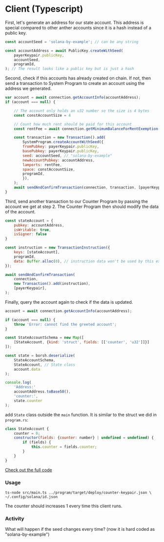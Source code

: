# Client (Typescript)

First, let's generate an address for our state account. This address is special compared to other anther accounts
since it is a hash instead of a public key.
```javascript
const accountSeed = 'solana-by-example'; // can be any string

const accountAddress = await PublicKey.createWithSeed(
    payerKeypair.publicKey,
    accountSeed,
    programId,
); // The result looks like a public key but is just a hash
```

Second, check if this accounts has already created on chain. If not, then send a transaction to System Program to create an account using the address we generated.

```javascript
var account = await connection.getAccountInfo(accountAddress);
if (account === null) {

    // The account only holds an u32 number so the size is 4 bytes
    const constAccountSize = 4

    // Count how much rent should be paid for this account
    const rentFee = await connection.getMinimumBalanceForRentExemption(constAccountSize);

    const transaction = new Transaction().add(
        SystemProgram.createAccountWithSeed({
        fromPubkey: payerKeypair.publicKey,
        basePubkey: payerKeypair.publicKey,
        seed: accountSeed, // "solana-by-example"
        newAccountPubkey: accountAddress,
        lamports: rentFee,
        space: constAccountSize,
        programId,
        }),
    );
    await sendAndConfirmTransaction(connection, transaction, [payerKeypair]);
}
```

Third, send another transaction to our Counter Program by passing the account we get at step 2. The Counter Program
then should modify the data of the account.

```javascript
const stateAccount = {
    pubkey: accountAddress,
    isWritable: true,
    isSigner: false
}

const instruction = new TransactionInstruction({
    keys: [stateAccount],
    programId,
    data: Buffer.alloc(0), // instruction data won't be used by this example
});

await sendAndConfirmTransaction(
    connection,
    new Transaction().add(instruction),
    [payerKeypair],
);
```

Finally, query the account again to check if the data is updated.

```javascript
account = await connection.getAccountInfo(accountAddress);

if (account === null) {
    throw 'Error: cannot find the greeted account';
}

const StateAccountSchema = new Map([
    [StateAccount, {kind: 'struct', fields: [['counter', 'u32']]}]
]);

const state = borsh.deserialize(
    StateAccountSchema, 
    StateAccount, // State class
    account.data
);

console.log(
    'Address:'
    accountAddress.toBase58(),
    'counter:',
    state.counter
);
```
add `State` class outside the `main` function. It is similar to the struct we did in `program.rs`:
```javascript
class StateAccount {
    counter = 0;
    constructor(fields: {counter: number} | undefined = undefined) {
        if (fields) {
            this.counter = fields.counter;
        }
    }
}
```

[Check out the full code](https://github.conm/n795113/solana-by-example/examples/counter/client_ts/)

### Usage

```shell
ts-node src/main.ts ../program/target/deploy/counter-keypair.json \
~/.config/solana/id.json
```

The counter should increases 1 every time this client runs.

### Activity

What will happen if the seed changes every time? (now it is hard coded as "solana-by-example")